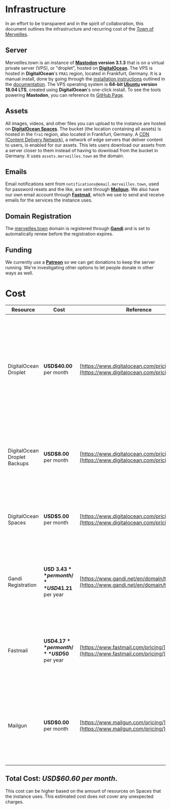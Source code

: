 # Infrastructure

In an effort to be transparent and in the spirit of collaboration, this document outlines the infrastructure and recurring cost of the [Town of Merveilles](https://merveilles.town).

## Server
Merveilles.town is an instance of **[Mastodon](https://joinmastodon.org) version 3.1.3** that is on a virtual private server (VPS), or "droplet", hosted on **[DigitalOcean](http://digitalocean.com/)**. The VPS is hosted in **DigitalOcean**'s `FRA1` region, located in Frankfurt, Germany. It is a manual install, done by going through the [installation instructions](https://docs.joinmastodon.org/admin/install/) outlined in the [documentation](https://docs.joinmastodon.org/). The VPS operating system is **64-bit [Ubuntu](https://www.ubuntu.com/) version 18.04 LTS**, created using **DigitalOcean**'s one-click install. To see the tools powering **Mastodon**, you can reference its [GitHub Page](https://github.com/tootsuite/mastodon).

## Assets
All images, videos, and other files you can upload to the instance are hosted on **[DigitalOcean Spaces](https://www.digitalocean.com/products/spaces/)**. The bucket (the location containing all assets) is hosted in the `fra1` region, also located in Frankfurt, Germany. A [CDN (Content Delivery Network)](https://www.digitalocean.com/docs/spaces/#cdn), a network of edge servers that deliver content to users, is enabled for our assets. This lets users download our assets from a server closer to them instead of having to download from the bucket in Germany. It uses `assets.merveilles.town` as the domain.

## Emails
Email notifications sent from `notifications@email.merveilles.town`, used for password resets and the like, are sent through **[Mailgun](https://www.mailgun.com/)**.
We also have our own email account through **[Fastmail](https://fastmail.com/)**, which we use to send and receive emails for the services the instance uses.

## Domain Registration
The [merveilles.town](https://merveilles.town) domain is registered through **[Gandi](https://gandi.net/)** and is set to automatically renew before the registration expires.

## Funding
We currently use a **[Patreon](https://patreon.com/merveillestown)** so we can get donations to keep the server running. We're investigating other options to let people donate in other ways as well.

# Cost
| Resource | Cost | Reference | Notes |
|----------|------|-----------|-------|
| DigitalOcean Droplet | **USD$40.00** per month | [https://www.digitalocean.com/pricing/](https://www.digitalocean.com/pricing/) | Droplets can be cheap, but Mastodon specifically needs at least 4 gigabytes of memory to compile assets and Elasticsearch, which powers full-text search, needs more on top of that. |
| DigitalOcean Droplet Backups | **USD$8.00** per month | [https://www.digitalocean.com/pricing/](https://www.digitalocean.com/pricing/) | Enabling backups adds 20% to the cost of the droplet, but is necessary in case something implodes. |
| DigitalOcean Spaces | **USD$5.00** per month | [https://www.digitalocean.com/pricing/#Storage](https://www.digitalocean.com/pricing/#Storage) | We should be able to comfortably stay on the $5 tier at our current size, especially with the [CDN](https://www.digitalocean.com/docs/spaces/#cdn) enabled. |
| Gandi Registration | **USD $3.43** per month / **USD$41.21** per year | [https://www.gandi.net/en/domain/tld/town](https://www.gandi.net/en/domain/tld/town) | The `.town` top-level domain (TLD) is a bit more expensive to register than other TLDs. We pay this on a yearly basis. |
| Fastmail | **USD$4.17** per month / **USD$50** per year | [https://www.fastmail.com/pricing/](https://www.fastmail.com/pricing/) | We need to have the Standard tier so that we can use our own domain. We pay for the yearly license to save on costs. |
| Mailgun | **USD$0.00** per month | [https://www.mailgun.com/pricing/](https://www.mailgun.com/pricing/) |  The free tier allows for 10000 emails sent per month, which we should be able to comfortably stay below with a smaller number of users. |

## Total Cost: _USD$60.60 per month_.
This cost can be higher based on the amount of resources on Spaces that the instance uses. This estimated cost does not cover any unexpected charges.
